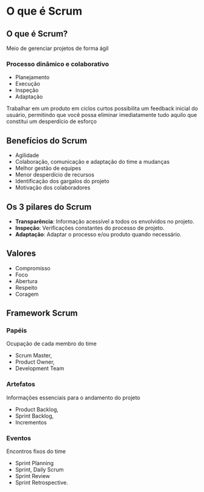 # O que é Scrum

## O que é Scrum?

Meio de gerenciar projetos de forma ágil

### Processo dinâmico e colaborativo

- Planejamento
- Execução
- Inspeção
- Adaptação

Trabalhar em um produto em ciclos curtos possibilita um feedback inicial do usuário, permitindo que você possa eliminar imediatamente tudo aquilo que constitui um desperdício de esforço

## Benefícios do Scrum

- Agilidade
- Colaboração, comunicação e adaptação do time a mudanças
- Melhor gestão de equipes
- Menor desperdício de recursos
- Identificação dos gargalos do projeto
- Motivação dos colaboradores

## Os 3 pilares do Scrum

- **Transparência**: Informação acessível a todos os envolvidos no projeto.
- **Inspeção**: Verificações constantes do processo de projeto.
- **Adaptação**: Adaptar o processo e/ou produto quando necessário.

## Valores

- Compromisso
- Foco
- Abertura
- Respeito
- Coragem

## Framework Scrum

### Papéis

Ocupação de cada membro do time

- Scrum Master,
- Product Owner,
- Development Team

### Artefatos

Informações essenciais para o andamento do projeto

- Product Backlog,
- Sprint Backlog,
- Incrementos

### Eventos

Encontros fixos do time

- Sprint Planning
- Sprint, Daily Scrum
- Sprint Review 
- Sprint Retrospective.


